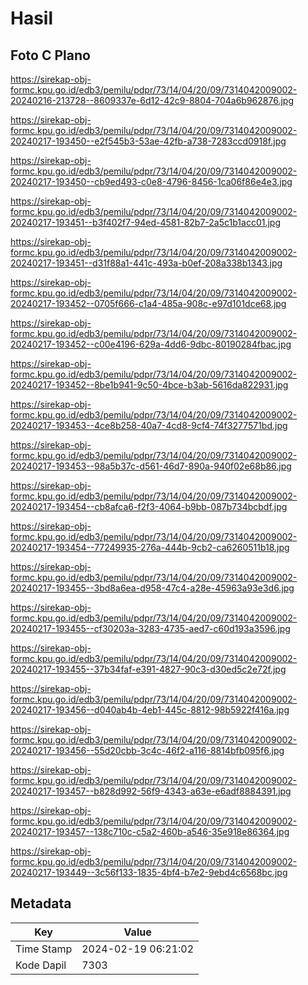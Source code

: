 # Hasil

## Foto C Plano

https://sirekap-obj-formc.kpu.go.id/edb3/pemilu/pdpr/73/14/04/20/09/7314042009002-20240216-213728--8609337e-6d12-42c9-8804-704a6b962876.jpg

https://sirekap-obj-formc.kpu.go.id/edb3/pemilu/pdpr/73/14/04/20/09/7314042009002-20240217-193450--e2f545b3-53ae-42fb-a738-7283ccd0918f.jpg

https://sirekap-obj-formc.kpu.go.id/edb3/pemilu/pdpr/73/14/04/20/09/7314042009002-20240217-193450--cb9ed493-c0e8-4796-8456-1ca06f86e4e3.jpg

https://sirekap-obj-formc.kpu.go.id/edb3/pemilu/pdpr/73/14/04/20/09/7314042009002-20240217-193451--b3f402f7-94ed-4581-82b7-2a5c1b1acc01.jpg

https://sirekap-obj-formc.kpu.go.id/edb3/pemilu/pdpr/73/14/04/20/09/7314042009002-20240217-193451--d31f88a1-441c-493a-b0ef-208a338b1343.jpg

https://sirekap-obj-formc.kpu.go.id/edb3/pemilu/pdpr/73/14/04/20/09/7314042009002-20240217-193452--0705f666-c1a4-485a-908c-e97d101dce68.jpg

https://sirekap-obj-formc.kpu.go.id/edb3/pemilu/pdpr/73/14/04/20/09/7314042009002-20240217-193452--c00e4196-629a-4dd6-9dbc-80190284fbac.jpg

https://sirekap-obj-formc.kpu.go.id/edb3/pemilu/pdpr/73/14/04/20/09/7314042009002-20240217-193452--8be1b941-9c50-4bce-b3ab-5616da822931.jpg

https://sirekap-obj-formc.kpu.go.id/edb3/pemilu/pdpr/73/14/04/20/09/7314042009002-20240217-193453--4ce8b258-40a7-4cd8-9cf4-74f3277571bd.jpg

https://sirekap-obj-formc.kpu.go.id/edb3/pemilu/pdpr/73/14/04/20/09/7314042009002-20240217-193453--98a5b37c-d561-46d7-890a-940f02e68b86.jpg

https://sirekap-obj-formc.kpu.go.id/edb3/pemilu/pdpr/73/14/04/20/09/7314042009002-20240217-193454--cb8afca6-f2f3-4064-b9bb-087b734bcbdf.jpg

https://sirekap-obj-formc.kpu.go.id/edb3/pemilu/pdpr/73/14/04/20/09/7314042009002-20240217-193454--77249935-276a-444b-9cb2-ca6260511b18.jpg

https://sirekap-obj-formc.kpu.go.id/edb3/pemilu/pdpr/73/14/04/20/09/7314042009002-20240217-193455--3bd8a6ea-d958-47c4-a28e-45963a93e3d6.jpg

https://sirekap-obj-formc.kpu.go.id/edb3/pemilu/pdpr/73/14/04/20/09/7314042009002-20240217-193455--cf30203a-3283-4735-aed7-c60d193a3596.jpg

https://sirekap-obj-formc.kpu.go.id/edb3/pemilu/pdpr/73/14/04/20/09/7314042009002-20240217-193455--37b34faf-e391-4827-90c3-d30ed5c2e72f.jpg

https://sirekap-obj-formc.kpu.go.id/edb3/pemilu/pdpr/73/14/04/20/09/7314042009002-20240217-193456--d040ab4b-4eb1-445c-8812-98b5922f416a.jpg

https://sirekap-obj-formc.kpu.go.id/edb3/pemilu/pdpr/73/14/04/20/09/7314042009002-20240217-193456--55d20cbb-3c4c-46f2-a116-8814bfb095f6.jpg

https://sirekap-obj-formc.kpu.go.id/edb3/pemilu/pdpr/73/14/04/20/09/7314042009002-20240217-193457--b828d992-56f9-4343-a63e-e6adf8884391.jpg

https://sirekap-obj-formc.kpu.go.id/edb3/pemilu/pdpr/73/14/04/20/09/7314042009002-20240217-193457--138c710c-c5a2-460b-a546-35e918e86364.jpg

https://sirekap-obj-formc.kpu.go.id/edb3/pemilu/pdpr/73/14/04/20/09/7314042009002-20240217-193449--3c56f133-1835-4bf4-b7e2-9ebd4c6568bc.jpg


## Metadata

| Key        | Value               |
| ---------- | ------------------- |
| Time Stamp | 2024-02-19 06:21:02 |
| Kode Dapil | 7303                |




